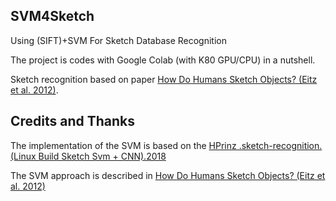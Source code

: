 ## SVM4Sketch
Using (SIFT)+SVM For Sketch Database Recognition

The project is codes with Google Colab (with K80 GPU/CPU) in a nutshell.

Sketch recognition based on paper [How Do Humans Sketch Objects? (Eitz et al. 2012)](http://cybertron.cg.tu-berlin.de/eitz/projects/classifysketch/).

## Credits and Thanks
The implementation of the SVM is based on the [HPrinz .sketch-recognition.(Linux Build Sketch Svm + CNN).2018](https://github.com/HPrinz/sketch-recognition)

The SVM approach is described in [How Do Humans Sketch Objects? (Eitz et al. 2012)](http://cybertron.cg.tu-berlin.de/eitz/projects/classifysketch/)
